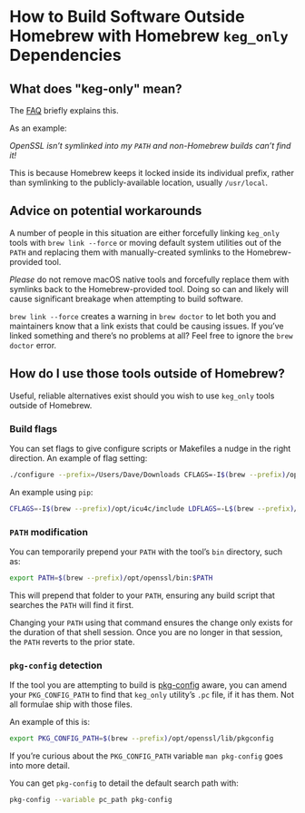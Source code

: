 # How to Build Software Outside Homebrew with Homebrew `keg_only` Dependencies

## What does "keg-only" mean?

The [FAQ](FAQ.md#what-does-keg-only-mean) briefly explains this.

As an example:

*OpenSSL isn’t symlinked into my `PATH` and non-Homebrew builds can’t find it!*

This is because Homebrew keeps it locked inside its individual prefix, rather than symlinking to the publicly-available location, usually `/usr/local`.

## Advice on potential workarounds

A number of people in this situation are either forcefully linking `keg_only` tools with `brew link --force` or moving default system utilities out of the `PATH` and replacing them with manually-created symlinks to the Homebrew-provided tool.

*Please* do not remove macOS native tools and forcefully replace them with symlinks back to the Homebrew-provided tool. Doing so can and likely will cause significant breakage when attempting to build software.

`brew link --force` creates a warning in `brew doctor` to let both you and maintainers know that a link exists that could be causing issues. If you’ve linked something and there’s no problems at all? Feel free to ignore the `brew doctor` error.

## How do I use those tools outside of Homebrew?

Useful, reliable alternatives exist should you wish to use `keg_only` tools outside of Homebrew.

### Build flags

You can set flags to give configure scripts or Makefiles a nudge in the right direction. An example of flag setting:

```sh
./configure --prefix=/Users/Dave/Downloads CFLAGS=-I$(brew --prefix)/opt/openssl/include LDFLAGS=-L$(brew --prefix)/opt/openssl/lib
```

An example using `pip`:

```sh
CFLAGS=-I$(brew --prefix)/opt/icu4c/include LDFLAGS=-L$(brew --prefix)/opt/icu4c/lib pip install pyicu
```

### `PATH` modification

You can temporarily prepend your `PATH` with the tool’s `bin` directory, such as:

```sh
export PATH=$(brew --prefix)/opt/openssl/bin:$PATH
```

This will prepend that folder to your `PATH`, ensuring any build script that searches the `PATH` will find it first.

Changing your `PATH` using that command ensures the change only exists for the duration of that shell session. Once you are no longer in that session, the `PATH` reverts to the prior state.

### `pkg-config` detection

If the tool you are attempting to build is [pkg-config](https://en.wikipedia.org/wiki/Pkg-config) aware, you can amend your `PKG_CONFIG_PATH` to find that `keg_only` utility’s `.pc` file, if it has them. Not all formulae ship with those files.

An example of this is:

```sh
export PKG_CONFIG_PATH=$(brew --prefix)/opt/openssl/lib/pkgconfig
```

If you’re curious about the `PKG_CONFIG_PATH` variable `man pkg-config` goes into more detail.

You can get `pkg-config` to detail the default search path with:

```sh
pkg-config --variable pc_path pkg-config
```
